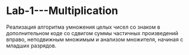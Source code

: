 # Lab-1---Multiplication
Реализация алгоритма умножения целых чисел со знаком в дополнительном коде со сдвигом суммы частичных произведений вправо, неподвижным множимым и анализом множителя, начиная с младших разрядов.
